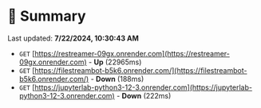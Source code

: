 # 📖 Summary
Last updated: **7/22/2024, 10:30:43 AM**

- `GET` [https://restreamer-09gx.onrender.com](https://restreamer-09gx.onrender.com) - **Up** (22965ms)
- `GET` [https://filestreambot-b5k6.onrender.com/](https://filestreambot-b5k6.onrender.com/) - **Down** (188ms)
- `GET` [https://jupyterlab-python3-12-3.onrender.com](https://jupyterlab-python3-12-3.onrender.com) - **Down** (222ms)
